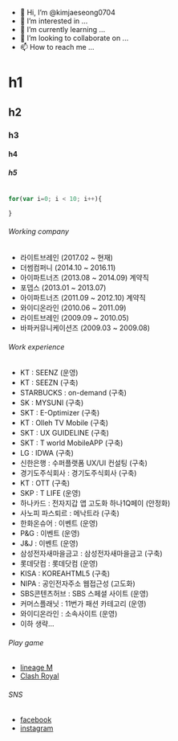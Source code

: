 - 👋 Hi, I’m @kimjaeseong0704
- 👀 I’m interested in ...
- 🌱 I’m currently learning ...
- 💞️ I’m looking to collaborate on ...
- 📫 How to reach me ...

# h1
## h2
### h3
#### h4
##### h5


~~~javascript

for(var i=0; i < 10; i++){

}
~~~

###### Working company

- 라이트브레인 (2017.02 ~ 현재)
- 더썸컴퍼니 (2014.10 ~ 2016.11)
- 아이파트너즈 (2013.08 ~ 2014.09) 계약직
- 포뎁스 (2013.01 ~ 2013.07)
- 아이파트너즈 (2011.09 ~ 2012.10) 계약직
- 와이디온라인 (2010.06 ~ 2011.09)
- 라이트브레인 (2009.09 ~ 2010.05)
- 바파커뮤니케이션즈 (2009.03 ~ 2009.08)

###### Work experience

- KT : SEENZ (운영)
- KT : SEEZN (구축)
- STARBUCKS : on-demand (구축)
- SK : MYSUNI (구축)
- SKT : E-Optimizer (구축)
- KT : Olleh TV Mobile (구축)
- SKT : UX GUIDELINE (구축)
- SKT : T world MobileAPP (구축)
- LG : IDWA (구축)
- 신한은행 : 수퍼플랫폼 UX/UI 컨설팅 (구축)
- 경기도주식회사 : 경기도주식회사 (구축)
- KT : OTT (구축)
- SKP : T LIFE (운영)
- 하나카드 : 전자지갑 앱 고도화 하나1Q페이 (안정화)
- 사노피 파스퇴르 : 메낙트라 (구축)
- 한화온슈어 : 이벤트 (운영)
- P&G : 이벤트 (운영)
- J&J : 이벤트 (운영)
- 삼성전자새마을금고 : 삼성전자새마을금고 (구축)
- 롯데닷컴 : 롯데닷컴 (운영)
- KISA : KOREAHTML5 (구축)
- NIPA : 공인전자주소 웹접근성 (고도화)
- SBS콘텐츠허브 : SBS 스페셜 사이트 (운영)
- 커머스플래닛 : 11번가 패션 카테고리 (운영)
- 와이디온라인 : 소속사이트 (운영)
- 이하 생략...

###### Play game

- [lineage M](https://lineagem.plaync.com/)
- [Clash Royal](https://play.google.com/store/apps/details?id=com.supercell.clashroyale&hl=ko&gl=US)

###### SNS

- [facebook](https://www.facebook.com/profile.php?id=100006659101185)
- [instagram](https://www.instagram.com/iview83/)
